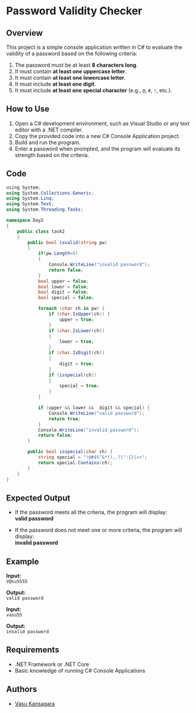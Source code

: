 # Password Validity Checker

## Overview
This project is a simple console application written in C# to evaluate the validity of a password based on the following criteria:

1. The password must be at least **8 characters long**.
2. It must contain **at least one uppercase letter**.
3. It must contain **at least one lowercase letter**.
4. It must include **at least one digit**.
5. It must include **at least one special character** (e.g., `@`, `#`, `!`, etc.).

## How to Use

1. Open a C# development environment, such as Visual Studio or any text editor with a .NET compiler.
2. Copy the provided code into a new C# Console Application project.
3. Build and run the program.
4. Enter a password when prompted, and the program will evaluate its strength based on the criteria.

  ## Code

```csharp
﻿using System;
using System.Collections.Generic;
using System.Linq;
using System.Text;
using System.Threading.Tasks;

namespace Day2
{
    public class task2
    {
        public bool isvalid(string pw)
        {
            if(pw.Length<8)
            {
                Console.WriteLine("invalid password");
                return false;
            }
            bool upper = false;
            bool lower = false;
            bool digit = false;
            bool special = false;

            foreach (char ch in pw) {
                if (char.IsUpper(ch)) {
                    upper = true;
                }
                if (char.IsLower(ch))
                {
                    lower = true;
                }
                if (char.IsDigit(ch))
                {
                    digit = true;
                }
                if (isspecial(ch))
                {
                    special = true;
                }
            }

            if (upper && lower &&  digit && special) {
                Console.WriteLine("valid password");
                return true;
            }
            Console.WriteLine("invalid password");
            return false;
        }

        public bool isspecial(char ch) {
            string special = "!@#$%^&*(),.?\":{}|<>";
            return special.Contains(ch);
        }
    }
}
```
## Expected Output

- If the password meets all the criteria, the program will display:  
  **valid password**

- If the password does not meet one or more criteria, the program will display:  
  **invalid password** 
  
## Example

**Input:**  
`V@su5555`  

**Output:**  
`valid password`  

**Input:**  
`vasu55`  

**Output:**  
`invalid password`  


## Requirements

- .NET Framework or .NET Core
- Basic knowledge of running C# Console Applications














## Authors

- [Vasu Kansagara](https://github.com/VasuKansagaraBacancy)

